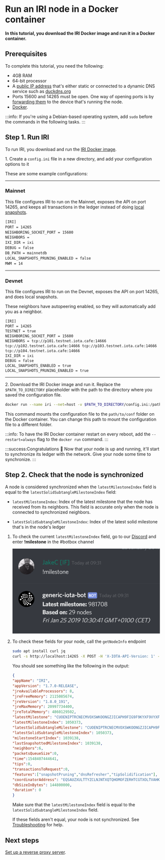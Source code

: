 # Run an IRI node in a Docker container

**In this tutorial, you download the IRI Docker image and run it in a Docker container.**

## Prerequisites

To complete this tutorial, you need the following:

- 4GB RAM
- 64-bit processor
- A [public IP address](root://general/0.1/how-to-guides/expose-your-local-device.md) that's either static or connected to a dynamic DNS service such as [duckdns.org](https://www.duckdns.org)
- Ports 15600 and 14265 must be open. One way of opening ports is by [forwarding them](root://general/0.1/how-to-guides/expose-your-local-device.md) to the device that's running the node.
- [Docker](https://docs.docker.com/install/#supported-platforms).

:::info:
If you're using a Debian-based operating system, add `sudo` before the commands in the following tasks.
:::

## Step 1. Run IRI

To run IRI, you download and run the [IRI Docker image](https://hub.docker.com/r/iotaledger/iri).
    
1\. Create a `config.ini` file in a new directory, and add your configuration options to it

These are some example configurations:

--------------------
### Mainnet

This file configures IRI to run on the Mainnet, exposes the API on port 14265, and keeps all transactions in the ledger instead of doing [local snapshots](root://getting-started/0.1/network/nodes.md#local-snapshots).

```bash
[IRI]
PORT = 14265
NEIGHBORING_SOCKET_PORT = 15600
NEIGHBORS = 
IXI_DIR = ixi
DEBUG = false
DB_PATH = mainnetdb
LOCAL_SNAPSHOTS_PRUNING_ENABLED = false
MWM = 14
```
---

### Devnet

This file configures IRI to run on the Devnet, exposes the API on port 14265, and does local snapshots.

These neighbors have autopeering enabled, so they will automatically add you as a neighbor.

```shell
[IRI]
PORT = 14265
TESTNET = true
NEIGHBORING_SOCKET_PORT = 15600
NEIGHBORS = tcp://p101.testnet.iota.cafe:14666 tcp://p102.testnet.iota.cafe:14666 tcp://p103.testnet.iota.cafe:14666 tcp://p104.testnet.iota.cafe:14666
IXI_DIR = ixi
DEBUG = false
LOCAL_SNAPSHOTS_ENABLED = true
LOCAL_SNAPSHOTS_PRUNING_ENABLED = true
```
--------------------

2\. Download the IRI Docker image and run it. Replace the `$PATH_TO_DIRECTORY` placeholder with the path to the directory where you saved the configuration file.

```bash
docker run --name iri --net=host -v $PATH_TO_DIRECTORY/config.ini:/path/to/conf/config.ini iotaledger/iri:latest -c /path/to/conf/config.ini
```

This command mounts the configuration file to the `path/to/conf` folder on the Docker container. You can change this path to mount the configuration file to a different folder.

:::info:
To have the IRI Docker container restart on every reboot, add the `--restart=always` flag to the `docker run` command.
:::

:::success:Congratulations :tada:
Now that your node is up and running, it'll start to synchronize its ledger with the network. Give your node some time to synchronize.
:::

## Step 2. Check that the node is synchronized

A node is considered synchronized when the `latestMilestoneIndex` field is equal to the `latestSolidSubtangleMilestoneIndex` field:

- `latestMilestoneIndex`: Index of the latest milestone that the node has received from its neighbors. This field is accurate only when the node is connected to synchronized neighbors.

- `latestSolidSubtangleMilestoneIndex`: Index of the latest solid milestone that's in the node's ledger

1. To check the current `latestMilestoneIndex` field, go to our [Discord](https://discord.iota.org) and enter **!milestone** in the #botbox channel

    ![Entering !milestone on Discord](../images/discord-milestone-check.PNG)

2. To check these fields for your node, call the `getNodeInfo` endpoint

    ```bash
    sudo apt install curl jq
    curl -s http://localhost:14265 -X POST -H 'X-IOTA-API-Version: 1' -H 'Content-Type: application/json' -d '{"command": "getNodeInfo"}' | jq
    ```

    You should see something like the following in the output:

    ```json
    {
    "appName": "IRI",
    "appVersion": "1.7.0-RELEASE",
    "jreAvailableProcessors": 8,
    "jreFreeMemory": 2115085674,
    "jreVersion": "1.8.0_191",
    "jreMaxMemory": 20997734400,
    "jreTotalMemory": 4860129502,
    "latestMilestone": "CUOENIPTRCNECMVOXSWKOONGZJICAPH9FIG9F9KYXF9VYXFUKTNDCCLLWRZNUHZIGLJZFWPOVCIZA9999",
    "latestMilestoneIndex": 1050373,
    "latestSolidSubtangleMilestone": "CUOENIPTRCNECMVOXSWKOONGZJICAPH9FIG9F9KYXF9VYXFUKTNDCCLLWRZNUHZIGLJZFWPOVCIZA9999",
    "latestSolidSubtangleMilestoneIndex": 1050373,
    "milestoneStartIndex": 1039138,
    "lastSnapshottedMilestoneIndex": 1039138,
    "neighbors":6,
    "packetsQueueSize":0,
    "time":1548407444641,
    "tips":0,
    "transactionsToRequest":0,
    "features":["snapshotPruning","dnsRefresher","tipSolidification"],
    "coordinatorAddress": "EQSAUZXULTTYZCLNJNTXQTQHOMOFZERHTCGTXOLTVAHKSA9OGAZDEKECURBRIXIJWNPFCQIOVFVVXJVD9",
    "dbSizeInBytes": 144800000,
    "duration": 0
    }
    ```

    Make sure that the `latestMilestoneIndex` field is equal to the `latestSolidSubtangleMilestoneIndex` field.

    If these fields aren't equal, your node is not synchronized. See [Troubleshooting](../references/troubleshooting.md) for help.

## Next steps

[Set up a reverse proxy server](../tutorials/set-up-a-reverse-proxy.md).
